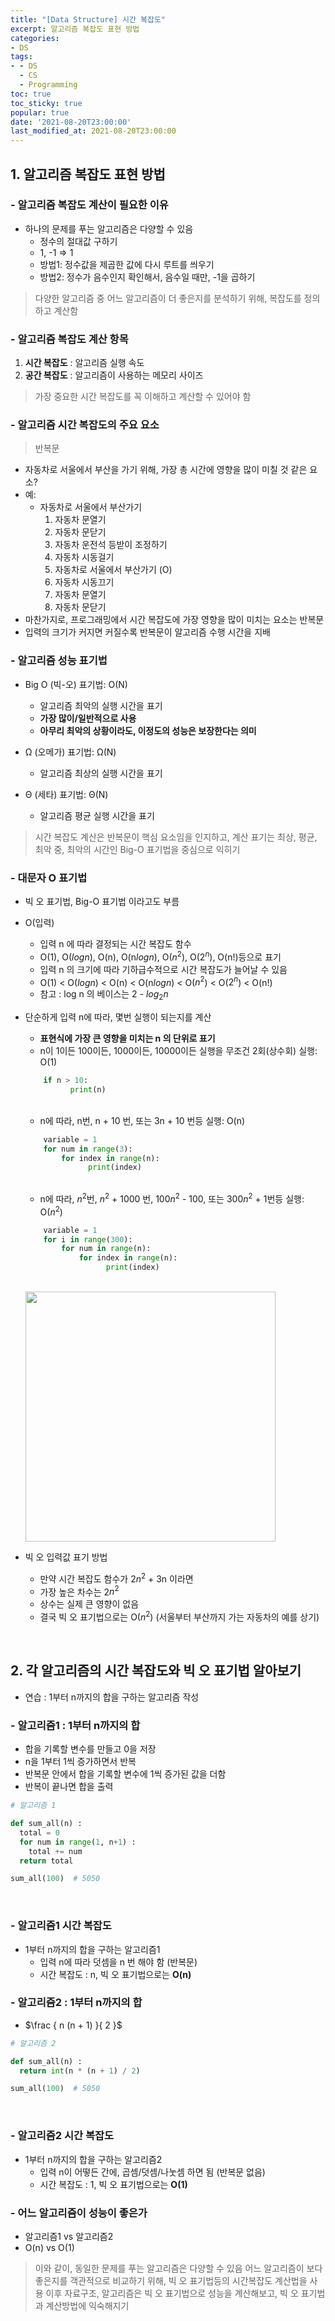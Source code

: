 ```yaml
---
title: "[Data Structure] 시간 복잡도"
excerpt: 알고리즘 복잡도 표현 방법
categories:
- DS
tags:
- - DS
  - CS
  - Programming
toc: true
toc_sticky: true
popular: true
date: '2021-08-20T23:00:00'
last_modified_at: 2021-08-20T23:00:00
---
```


## 1. 알고리즘 복잡도 표현 방법


### - 알고리즘 복잡도 계산이 필요한 이유

- 하나의 문제를 푸는 알고리즘은 다양할 수 있음
    - 정수의 절대값 구하기
    - 1, -1 => 1
    - 방법1: 정수값을 제곱한 값에 다시 루트를 씌우기
    - 방법2: 정수가 음수인지 확인해서, 음수일 때만, -1을 곱하기

> 다양한 알고리즘 중 어느 알고리즘이 더 좋은지를 분석하기 위해, 복잡도를 정의하고 계산함


### - 알고리즘 복잡도 계산 항목

1. **시간 복잡도** : 알고리즘 실행 속도
2. **공간 복잡도** : 알고리즘이 사용하는 메모리 사이즈

> 가장 중요한 시간 복잡도를 꼭 이해하고 계산할 수 있어야 함


### - 알고리즘 시간 복잡도의 주요 요소

> 반복문

* 자동차로 서울에서 부산을 가기 위해, 가장 총 시간에 영향을 많이 미칠 것 같은 요소?
* 예: 
    - 자동차로 서울에서 부산가기
        1. 자동차 문열기
        2. 자동차 문닫기
        3. 자동차 운전석 등받이 조정하기
        4. 자동차 시동걸기
        5. 자동차로 서울에서 부산가기 (O)
        6. 자동차 시동끄기
        7. 자동차 문열기
        8. 자동차 문닫기
* 마찬가지로, 프로그래밍에서 시간 복잡도에 가장 영향을 많이 미치는 요소는 반복문
* 입력의 크기가 커지면 커질수록 반복문이 알고리즘 수행 시간을 지배


### - 알고리즘 성능 표기법

- Big O (빅-오) 표기법: O(N)
    - 알고리즘 최악의 실행 시간을 표기
    - **가장 많이/일반적으로 사용**
    - **아무리 최악의 상황이라도, 이정도의 성능은 보장한다는 의미**

- Ω (오메가) 표기법:  Ω(N)
    - 알고리즘 최상의 실행 시간을 표기

- Θ (세타) 표기법: Θ(N)
    - 알고리즘 평균 실행 시간을 표기

> 시간 복잡도 계산은 반복문이 핵심 요소임을 인지하고, 계산 표기는 최상, 평균, 최악 중, 최악의 시간인 Big-O 표기법을 중심으로 익히기


### - 대문자 O 표기법

* 빅 오 표기법, Big-O 표기법 이라고도 부름
* O(입력)
    - 입력 n 에 따라 결정되는 시간 복잡도 함수
    - O(1), O($log n$), O(n), O(n$log n$), O($n^2$), O($2^n$), O(n!)등으로 표기
    - 입력 n 의 크기에 따라 기하급수적으로 시간 복잡도가 늘어날 수 있음
    - O(1) < O($log n$) < O(n) < O(n$log n$) < O($n^2$) < O($2^n$) < O(n!)
    - 참고 : log n 의 베이스는 2 - $log_2 n$
* 단순하게 입력 n에 따라, 몇번 실행이 되는지를 계산
    - **표현식에 가장 큰 영향을 미치는 n 의 단위로 표기**
    - n이 1이든 100이든, 1000이든, 10000이든 실행을 무조건 2회(상수회) 실행: O(1) 

    ```python
        if n > 10:
              print(n)
    ```

    <br>

    - n에 따라, n번, n + 10 번, 또는 3n + 10 번등 실행: O(n)

    ```python
        variable = 1
        for num in range(3):
            for index in range(n):
                  print(index)
    ```

    <br>

    - n에 따라, $n^2$번, $n^2$ + 1000 번, 100$n^2$ - 100, 또는 300$n^2$ + 1번등 실행: O($n^2$)

    ```python
        variable = 1
        for i in range(300):
            for num in range(n):
                for index in range(n):
                      print(index)
    ```

    <br>

    <img src="http://www.fun-coding.org/00_Images/bigo.png" width=400/>

    <br>

* 빅 오 입력값 표기 방법
    - 만약 시간 복잡도 함수가 2$n^2$ + 3n 이라면
    - 가장 높은 차수는 2$n^2$ 
    - 상수는 실제 큰 영향이 없음 
    - 결국 빅 오 표기법으로는 O($n^2$) (서울부터 부산까지 가는 자동차의 예를 상기)


<br>

## 2. 각 알고리즘의 시간 복잡도와 빅 오 표기법 알아보기

- 연습 :  1부터 n까지의 합을 구하는 알고리즘 작성


### - 알고리즘1 : 1부터 n까지의 합

* 합을 기록할 변수를 만들고 0을 저장
* n을 1부터 1씩 증가하면서 반복
* 반복문 안에서 합을 기록할 변수에 1씩 증가된 값을 더함
* 반복이 끝나면 합을 출력

```python
# 알고리즘 1

def sum_all(n) :
  total = 0
  for num in range(1, n+1) :
    total += num
  return total

sum_all(100)  # 5050
```


<br>

### - 알고리즘1 시간 복잡도

* 1부터 n까지의 합을 구하는 알고리즘1
  - 입력 n에 따라 덧셈을 n 번 해야 함 (반복문)
  - 시간 복잡도 : n, 빅 오 표기법으로는 **O(n)**


### - 알고리즘2 : 1부터 n까지의 합

* $\frac { n (n + 1) }{ 2 }$

```python
# 알고리즘 2

def sum_all(n) :
  return int(n * (n + 1) / 2)

sum_all(100)  # 5050
```


<br>

### - 알고리즘2 시간 복잡도

* 1부터 n까지의 합을 구하는 알고리즘2
  - 입력 n이 어떻든 간에, 곱셈/덧셈/나눗셈 하면 됨 (반복문 없음)
  - 시간 복잡도 : 1, 빅 오 표기법으로는 **O(1)**


### - 어느 알고리즘이 성능이 좋은가

- 알고리즘1 vs 알고리즘2
- O(n) vs O(1)

> 이와 같이, 동일한 문제를 푸는 알고리즘은 다양할 수 있음
> 어느 알고리즘이 보다 좋은지를 객관적으로 비교하기 위해, 빅 오 표기법등의 시간복잡도 계산법을 사용
> 이후 자료구조, 알고리즘은 빅 오 표기법으로 성능을 계산해보고, 빅 오 표기법과 계산방법에 익숙해지기